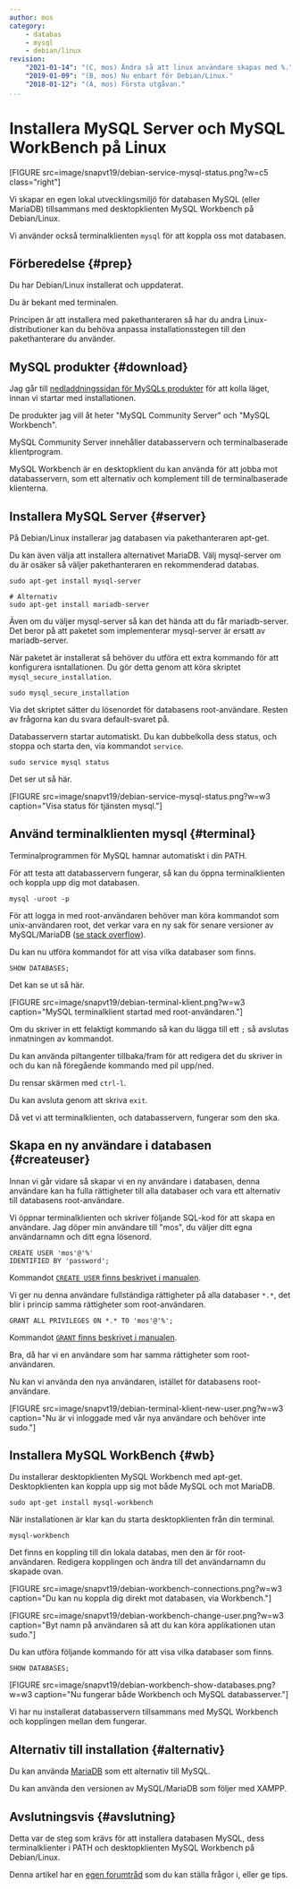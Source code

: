 ```yaml
---
author: mos
category:
    - databas
    - mysql
    - debian/linux
revision:
    "2021-01-14": "(C, mos) Ändra så att linux användare skapas med %."
    "2019-01-09": "(B, mos) Nu enbart för Debian/Linux."
    "2018-01-12": "(A, mos) Första utgåvan."
...
```

Installera MySQL Server och MySQL WorkBench på Linux
==================================

[FIGURE src=image/snapvt19/debian-service-mysql-status.png?w=c5 class="right"]

Vi skapar en egen lokal utvecklingsmiljö för databasen MySQL (eller MariaDB) tillsammans med desktopklienten MySQL Workbench på Debian/Linux.

Vi använder också terminalklienten `mysql` för att koppla oss mot databasen.

<!--more-->



Förberedelse {#prep}
--------------------------------------

Du har Debian/Linux installerat och uppdaterat.

Du är bekant med terminalen.

Principen är att installera med pakethanteraren så har du andra Linux-distributioner kan du behöva anpassa installationsstegen till den pakethanterare du använder.



MySQL produkter {#download}
--------------------------------------

Jag går till [nedladdningssidan för MySQLs produkter](https://dev.mysql.com/downloads/) för att kolla läget, innan vi startar med installationen.

De produkter jag vill åt heter "MySQL Community Server" och "MySQL Workbench".

MySQL Community Server innehåller databasservern och terminalbaserade klientprogram.

MySQL Workbench är en desktopklient du kan använda för att jobba mot databasservern, som ett alternativ och komplement till de terminalbaserade klienterna.



Installera MySQL Server {#server}
--------------------------------------

På Debian/Linux installerar jag databasen via pakethanteraren apt-get.

Du kan även välja att installera alternativet MariaDB. Välj mysql-server om du är osäker så väljer pakethanteraren en rekommenderad databas.

```text
sudo apt-get install mysql-server

# Alternativ
sudo apt-get install mariadb-server
```

Även om du väljer mysql-server så kan det hända att du får mariadb-server. Det beror på att paketet som implementerar mysql-server är ersatt av mariadb-server.

När paketet är installerat så behöver du utföra ett extra kommando för att konfigurera isntallationen. Du gör detta genom att köra skriptet `mysql_secure_installation`.

```text
sudo mysql_secure_installation
```

Via det skriptet sätter du lösenordet för databasens root-användare. Resten av frågorna kan du svara default-svaret på.

Databasservern startar automatiskt. Du kan dubbelkolla dess status, och stoppa och starta den, via kommandot `service`.

```text
sudo service mysql status
```

Det ser ut så här.

[FIGURE src=image/snapvt19/debian-service-mysql-status.png?w=w3 caption="Visa status för tjänsten mysql."]



Använd terminalklienten mysql {#terminal}
--------------------------------------

Terminalprogrammen för MySQL hamnar automatiskt i din PATH.

För att testa att databasservern fungerar, så kan du öppna terminalklienten och koppla upp dig mot databasen.

```text
mysql -uroot -p
```

För att logga in med root-användaren behöver man köra kommandot som unix-användaren root, det verkar vara en ny sak för senare versioner av MySQL/MariaDB ([se stack overflow](https://stackoverflow.com/a/35748657)).

Du kan nu utföra kommandot för att visa vilka databaser som finns.

```
SHOW DATABASES;
```

Det kan se ut så här.

[FIGURE src=image/snapvt19/debian-terminal-klient.png?w=w3 caption="MySQL terminalklient startad med root-användaren."]

Om du skriver in ett felaktigt kommando så kan du lägga till ett `;` så avslutas inmatningen av kommandot.

Du kan använda piltangenter tillbaka/fram för att redigera det du skriver in och du kan nå föregående kommando med pil upp/ned.

Du rensar skärmen med `ctrl-l`.

Du kan avsluta genom att skriva `exit`.

Då vet vi att terminalklienten, och databasservern, fungerar som den ska.



Skapa en ny användare i databasen {#createuser}
--------------------------------------

Innan vi går vidare så skapar vi en ny användare i databasen, denna användare kan ha fulla rättigheter till alla databaser och vara ett alternativ till databasens root-användare.

Vi öppnar terminalklienten och skriver följande SQL-kod för att skapa en användare. Jag döper min användare till "mos", du väljer ditt egna användarnamn och ditt egna lösenord.

```text
CREATE USER 'mos'@'%'
IDENTIFIED BY 'password';
```

Kommandot [`CREATE USER` finns beskrivet i manualen](https://dev.mysql.com/doc/refman/8.0/en/create-user.html).

Vi ger nu denna användare fullständiga rättigheter på alla databaser `*.*`, det blir i princip samma rättigheter som root-användaren.

```text
GRANT ALL PRIVILEGES ON *.* TO 'mos'@'%';
```

Kommandot [`GRANT` finns beskrivet i manualen](https://dev.mysql.com/doc/refman/8.0/en/grant.html).

Bra, då har vi en användare som har samma rättigheter som root-användaren.

Nu kan vi använda den nya användaren, istället för databasens root-användare.

[FIGURE src=image/snapvt19/debian-terminal-klient-new-user.png?w=w3 caption="Nu är vi inloggade med vår nya användare och behöver inte sudo."]



Installera MySQL WorkBench {#wb}
--------------------------------------

Du installerar desktopklienten MySQL Workbench med apt-get. Desktopklienten kan koppla upp sig mot både MySQL och mot MariaDB.

```text
sudo apt-get install mysql-workbench
```

När installationen är klar kan du starta desktopklienten från din terminal.

```text
mysql-workbench
```

Det finns en koppling till din lokala databas, men den är för root-användaren. Redigera kopplingen och ändra till det användarnamn du skapade ovan.

[FIGURE src=image/snapvt19/debian-workbench-connections.png?w=w3 caption="Du kan nu koppla dig direkt mot databasen, via Workbench."]

[FIGURE src=image/snapvt19/debian-workbench-change-user.png?w=w3 caption="Byt namn på användaren så att du kan köra applikationen utan sudo."]

Du kan utföra följande kommando för att visa vilka databaser som finns.

```
SHOW DATABASES;
```

[FIGURE src=image/snapvt19/debian-workbench-show-databases.png?w=w3 caption="Nu fungerar både Workbench och MySQL databasserver."]

Vi har nu installerat databasservern tillsammans med MySQL Workbench och kopplingen mellan dem fungerar.



Alternativ till installation {#alternativ}
--------------------------------------

Du kan använda [MariaDB](https://mariadb.org/download/) som ett alternativ till MySQL.

Du kan använda den versionen av MySQL/MariaDB som följer med XAMPP.



Avslutningsvis {#avslutning}
--------------------------------------

Detta var de steg som krävs för att installera databasen MySQL, dess terminalklienter i PATH och desktopklienten MySQL Workbench på Debian/Linux.

Denna artikel har en [egen forumtråd](t/8171) som du kan ställa frågor i, eller ge tips.
